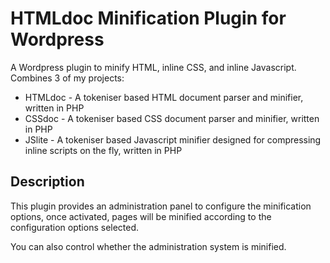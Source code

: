 # HTMLdoc Minification Plugin for Wordpress

A Wordpress plugin to minify HTML, inline CSS, and inline Javascript. Combines 3 of my projects:

- HTMLdoc - A tokeniser based HTML document parser and minifier, written in PHP
- CSSdoc - A tokeniser based CSS document parser and minifier, written in PHP
- JSlite - A tokeniser based Javascript minifier designed for compressing inline scripts on the fly, written in PHP

## Description

This plugin provides an administration panel to configure the minification options, once activated, pages will be minified according to the configuration options selected.

You can also control whether the administration system is minified.
